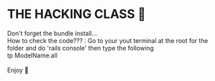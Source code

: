 # THE HACKING CLASS 💾

Don't forget the bundle install...<br>
How to check the code??? : Go to your yout terminal at the root for the folder and do 'rails console' then type the following<br>
tp ModelName.all<br><br>
Enjoy 🍉

